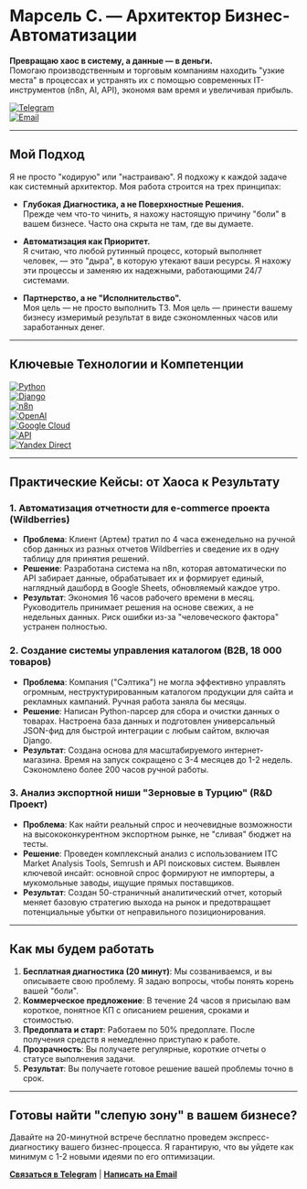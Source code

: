 # Марсель С. — Архитектор Бизнес-Автоматизации

**Превращаю хаос в систему, а данные — в деньги.**  
Помогаю производственным и торговым компаниям находить "узкие места" в процессах и устранять их с помощью современных IT-инструментов (n8n, AI, API), экономя вам время и увеличивая прибыль.

[![Telegram](https://img.shields.io/badge/Telegram-%40marselito1-2CA5E0?style=for-the-badge&logo=telegram)](https://t.me/marselito1)  
[![Email](https://img.shields.io/badge/Email-neftsite@mail.ru-D14836?style=for-the-badge&logo=gmail)](mailto:neftsite@mail.ru)

---

## Мой Подход

Я не просто "кодирую" или "настраиваю". Я подхожу к каждой задаче как системный архитектор. Моя работа строится на трех принципах:

- **Глубокая Диагностика, а не Поверхностные Решения.**  
  Прежде чем что-то чинить, я нахожу настоящую причину "боли" в вашем бизнесе. Часто она скрыта не там, где вы думаете.

- **Автоматизация как Приоритет.**  
  Я считаю, что любой рутинный процесс, который выполняет человек, — это "дыра", в которую утекают ваши ресурсы. Я нахожу эти процессы и заменяю их надежными, работающими 24/7 системами.

- **Партнерство, а не "Исполнительство".**  
  Моя цель — не просто выполнить ТЗ. Моя цель — принести вашему бизнесу измеримый результат в виде сэкономленных часов или заработанных денег.

---

## Ключевые Технологии и Компетенции

[![Python](https://img.shields.io/badge/Python-3776AB?style=for-the-badge&logo=python&logoColor=white)](https://www.python.org/)  
[![Django](https://img.shields.io/badge/Django-092E20?style=for-the-badge&logo=django&logoColor=white)](https://www.djangoproject.com/)  
[![n8n](https://img.shields.io/badge/n8n-1A1A1A?style=for-the-badge&logo=n8n&logoColor=white)](https://n8n.io/)  
[![OpenAI](https://img.shields.io/badge/OpenAI-412991?style=for-the-badge&logo=openai&logoColor=white)](https://openai.com/)  
[![Google Cloud](https://img.shields.io/badge/Google_Cloud-4285F4?style=for-the-badge&logo=google-cloud&logoColor=white)](https://cloud.google.com/)  
[![API](https://img.shields.io/badge/API-2088FF?style=for-the-badge)](https://en.wikipedia.org/wiki/API)  
[![Yandex Direct](https://img.shields.io/badge/Yandex_Direct-FFCC00?style=for-the-badge&logo=yandex&logoColor=black)](https://direct.yandex.com/)

---

## Практические Кейсы: от Хаоса к Результату

### 1. Автоматизация отчетности для e-commerce проекта (Wildberries)

- **Проблема**: Клиент (Артем) тратил по 4 часа еженедельно на ручной сбор данных из разных отчетов Wildberries и сведение их в одну таблицу для принятия решений.  
- **Решение**: Разработана система на n8n, которая автоматически по API забирает данные, обрабатывает их и формирует единый, наглядный дашборд в Google Sheets, обновляемый каждое утро.  
- **Результат**: Экономия 16 часов рабочего времени в месяц. Руководитель принимает решения на основе свежих, а не недельных данных. Риск ошибки из-за "человеческого фактора" устранен полностью.

### 2. Создание системы управления каталогом (B2B, 18 000 товаров)

- **Проблема**: Компания ("Сэлтика") не могла эффективно управлять огромным, неструктурированным каталогом продукции для сайта и рекламных кампаний. Ручная работа заняла бы месяцы.  
- **Решение**: Написан Python-парсер для сбора и очистки данных о товарах. Настроена база данных и подготовлен универсальный JSON-фид для быстрой интеграции с любым сайтом, включая Django.  
- **Результат**: Создана основа для масштабируемого интернет-магазина. Время на запуск сокращено с 3-4 месяцев до 1-2 недель. Сэкономлено более 200 часов ручной работы.

### 3. Анализ экспортной ниши "Зерновые в Турцию" (R&D Проект)

- **Проблема**: Как найти реальный спрос и неочевидные возможности на высококонкурентном экспортном рынке, не "сливая" бюджет на тесты.  
- **Решение**: Проведен комплексный анализ с использованием ITC Market Analysis Tools, Semrush и API поисковых систем. Выявлен ключевой инсайт: основной спрос формируют не импортеры, а мукомольные заводы, ищущие прямых поставщиков.  
- **Результат**: Создан 50-страничный аналитический отчет, который меняет базовую стратегию выхода на рынок и предотвращает потенциальные убытки от неправильного позиционирования.

---

## Как мы будем работать

1. **Бесплатная диагностика (20 минут)**: Мы созваниваемся, и вы описываете свою проблему. Я задаю вопросы, чтобы понять корень вашей "боли".  
2. **Коммерческое предложение**: В течение 24 часов я присылаю вам короткое, понятное КП с описанием решения, сроками и стоимостью.  
3. **Предоплата и старт**: Работаем по 50% предоплате. После получения средств я немедленно приступаю к работе.  
4. **Прозрачность**: Вы получаете регулярные, короткие отчеты о статусе выполнения задачи.  
5. **Результат**: Вы получаете готовое решение вашей проблемы точно в срок.

---

## Готовы найти "слепую зону" в вашем бизнесе?

Давайте на 20-минутной встрече бесплатно проведем экспресс-диагностику вашего бизнес-процесса. Я гарантирую, что вы уйдете как минимум с 1-2 новыми идеями по его оптимизации.

[**Связаться в Telegram**](https://t.me/marselito1) | [**Написать на Email**](mailto:neftsite@mail.ru)
